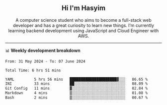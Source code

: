 <h2 align="center">Hi I'm Hasyim</h2>

<p align="center">A computer science student who aims to become a full-stack web developer and has a great curiosity to learn new things. I’m currently learning backend development using JavaScript and Cloud Engineer with AWS.</p>

---

📊 **Weekly development breakdown**

<!--START_SECTION:waka-->

```txt
From: 31 May 2024 - To: 07 June 2024

Total Time: 6 hrs 51 mins

YAML         5 hrs 56 mins   █████████████████████▓░░░   86.65 %
INI          33 mins         ██░░░░░░░░░░░░░░░░░░░░░░░   08.09 %
Git Config   11 mins         ▓░░░░░░░░░░░░░░░░░░░░░░░░   02.84 %
Markdown     4 mins          ▒░░░░░░░░░░░░░░░░░░░░░░░░   01.08 %
Bash         2 mins          ▒░░░░░░░░░░░░░░░░░░░░░░░░   00.67 %
```

<!--END_SECTION:waka-->


<!-- - You can reach me on **hasyim11c@gmail.com** -->
